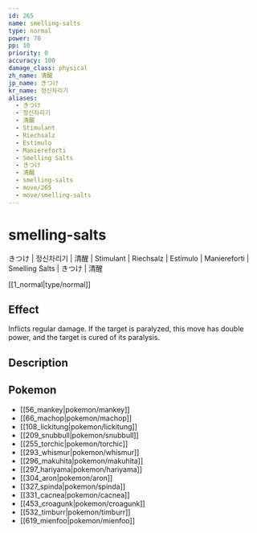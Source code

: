 ```yaml
---
id: 265
name: smelling-salts
type: normal
power: 70
pp: 10
priority: 0
accuracy: 100
damage_class: physical
zh_name: 清醒
jp_name: きつけ
kr_name: 정신차리기
aliases:
  - きつけ
  - 정신차리기
  - 清醒
  - Stimulant
  - Riechsalz
  - Estímulo
  - Maniereforti
  - Smelling Salts
  - きつけ
  - 清醒
  - smelling-salts
  - move/265
  - move/smelling-salts
---
```

# smelling-salts
    
きつけ | 정신차리기 | 清醒 | Stimulant | Riechsalz | Estímulo | Maniereforti | Smelling Salts | きつけ | 清醒

[[1_normal|type/normal]]

## Effect

Inflicts regular damage.  If the target is paralyzed, this move has double power, and the target is cured of its paralysis.

## Description



## Pokemon

- [[56_mankey|pokemon/mankey]]
- [[66_machop|pokemon/machop]]
- [[108_lickitung|pokemon/lickitung]]
- [[209_snubbull|pokemon/snubbull]]
- [[255_torchic|pokemon/torchic]]
- [[293_whismur|pokemon/whismur]]
- [[296_makuhita|pokemon/makuhita]]
- [[297_hariyama|pokemon/hariyama]]
- [[304_aron|pokemon/aron]]
- [[327_spinda|pokemon/spinda]]
- [[331_cacnea|pokemon/cacnea]]
- [[453_croagunk|pokemon/croagunk]]
- [[532_timburr|pokemon/timburr]]
- [[619_mienfoo|pokemon/mienfoo]]

